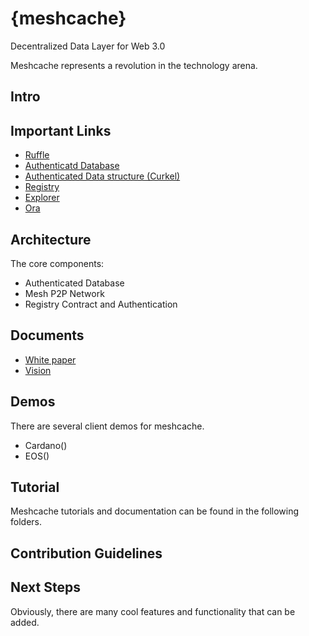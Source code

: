 # {meshcache}
Decentralized Data Layer for Web 3.0


Meshcache represents a revolution in the technology arena. 

## Intro


## Important Links

- [Ruffle](https://github.com/chasesmith95/meshcache/tree/master/authenticated%20data/ruffle)
- [Authenticatd Database](https://github.com/chasesmith95/meshcache/tree/master/authenticated%20data)
- [Authenticated Data structure (Curkel)](https://github.com/chasesmith95/meshcache/tree/master/authenticated%20data/curkel-db)
- [Registry](https://github.com/chasesmith95/meshcache/tree/master/registry)
- [Explorer](https://github.com/chasesmith95/meshcache/tree/master/meshcache-explorer)
- [Ora](https://github.com/chasesmith95/ora/blob/master/demo/README.md)
  
## Architecture 

The core components:

- Authenticated Database 
- Mesh P2P Network 
- Registry Contract and Authentication


## Documents
- [White paper]()
- [Vision]()

## Demos
There are several client demos for meshcache. 
  - Cardano()
  - EOS()

## Tutorial
Meshcache tutorials and documentation can be found in the following folders. 


## Contribution Guidelines

## Next Steps
Obviously, there are many cool features and functionality that can be added.




